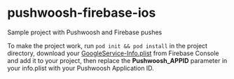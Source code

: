 # pushwoosh-firebase-ios
Sample project with Pushwoosh and Firebase pushes

To make the project work, run `pod init && pod install` in the project directory, download your [GoogleService-Info.plist](https://firebase.google.com/docs/cloud-messaging/ios/client#add-config-file) from Firebase Console and add it to your project, then replace the <b>Pushwoosh_APPID</b> parameter in your info.plist with your Pushwoosh Application ID.
